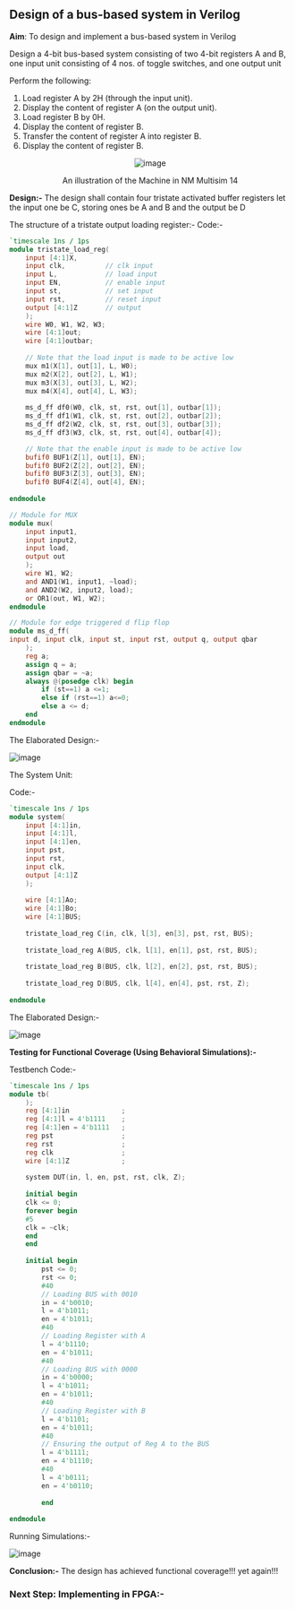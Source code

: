 
## Design of a bus-based system in Verilog

<b>Aim</b>: To design and implement a bus-based system in Verilog

Design a 4-bit bus-based system consisting of two 4-bit registers A and B, one input unit consisting of 4 nos. of toggle switches, and one output unit

Perform the following:
1) Load register A by 2H (through the input unit).
2) Display the content of register A (on the output unit).
3) Load register B by 0H.
4) Display the content of register B.
5) Transfer the content of register A into register B.
6) Display the content of register B.

<div align="center">

![image](https://github.com/aryapandit200408/system_design_in_verilog/assets/115896451/e6cc4b1e-93ac-400c-97d4-b31a1fd2dba6)

An illustration of the Machine in NM Multisim 14
</div>

<b>Design:-</b>
The design shall contain four tristate activated buffer registers let the input one be C, storing ones be A and B and the output be D

The structure of a tristate output loading register:-
Code:-
```verilog
`timescale 1ns / 1ps
module tristate_load_reg(
    input [4:1]X,
    input clk,          // clk input             
    input L,            // load input
    input EN,           // enable input
    input st,           // set input
    input rst,          // reset input
    output [4:1]Z       // output
    );
    wire W0, W1, W2, W3;
    wire [4:1]out;    
    wire [4:1]outbar;
    
    // Note that the load input is made to be active low
  	mux m1(X[1], out[1], L, W0);  
  	mux m2(X[2], out[2], L, W1);
  	mux m3(X[3], out[3], L, W2);
  	mux m4(X[4], out[4], L, W3);
        
    ms_d_ff df0(W0, clk, st, rst, out[1], outbar[1]);
    ms_d_ff df1(W1, clk, st, rst, out[2], outbar[2]);
    ms_d_ff df2(W2, clk, st, rst, out[3], outbar[3]);
    ms_d_ff df3(W3, clk, st, rst, out[4], outbar[4]);

    // Note that the enable input is made to be active low
    bufif0 BUF1(Z[1], out[1], EN);
    bufif0 BUF2(Z[2], out[2], EN);
    bufif0 BUF3(Z[3], out[3], EN);
    bufif0 BUF4(Z[4], out[4], EN);
    
endmodule

// Module for MUX
module mux( 
    input input1,
    input input2,
    input load,
    output out
    );
    wire W1, W2;
    and AND1(W1, input1, ~load);
    and AND2(W2, input2, load);
    or OR1(out, W1, W2);
endmodule

// Module for edge triggered d flip flop
module ms_d_ff(
input d, input clk, input st, input rst, output q, output qbar
    );
    reg a;
    assign q = a;
    assign qbar = ~a;
    always @(posedge clk) begin
        if (st==1) a <=1;
        else if (rst==1) a<=0;
        else a <= d; 
    end
endmodule
```

The Elaborated Design:-

![image](https://github.com/aryapandit200408/system_design_in_verilog/assets/115896451/fb141558-a24e-40e7-98b9-cedf9654f482)



The System Unit:

Code:-
```verilog
`timescale 1ns / 1ps
module system(
    input [4:1]in,
    input [4:1]l,
    input [4:1]en,
    input pst,
    input rst,
    input clk,
    output [4:1]Z
    );
    
    wire [4:1]Ao;
    wire [4:1]Bo;
    wire [4:1]BUS;
    
    tristate_load_reg C(in, clk, l[3], en[3], pst, rst, BUS);
    
    tristate_load_reg A(BUS, clk, l[1], en[1], pst, rst, BUS);
    
    tristate_load_reg B(BUS, clk, l[2], en[2], pst, rst, BUS);
    
    tristate_load_reg D(BUS, clk, l[4], en[4], pst, rst, Z);
    
endmodule
```
The Elaborated Design:-

![image](https://github.com/aryapandit200408/system_design_in_verilog/assets/115896451/8c57d60c-b936-428d-b93b-9043a3683783)



<b>Testing for Functional Coverage (Using Behavioral Simulations):-</b>

Testbench Code:-

```verilog
`timescale 1ns / 1ps
module tb(
    );
    reg [4:1]in             ;
    reg [4:1]l = 4'b1111    ;
    reg [4:1]en = 4'b1111   ;
    reg pst                 ;
    reg rst                 ;
    reg clk                 ;
    wire [4:1]Z             ;
    
    system DUT(in, l, en, pst, rst, clk, Z);
    
    initial begin
    clk <= 0; 
    forever begin 
    #5
    clk = ~clk;
    end
    end
    
    initial begin
        pst <= 0;
        rst <= 0;
        #40
        // Loading BUS with 0010
        in = 4'b0010;
        l = 4'b1011;
        en = 4'b1011;
        #40
        // Loading Register with A
        l = 4'b1110;
        en = 4'b1011;
        #40
        // Loading BUS with 0000
        in = 4'b0000;
        l = 4'b1011;
        en = 4'b1011;
        #40
        // Loading Register with B
        l = 4'b1101;
        en = 4'b1011;
        #40
        // Ensuring the output of Reg A to the BUS
        l = 4'b1111;
        en = 4'b1110;
        #40
        l = 4'b0111;
        en = 4'b0110;
        
        end
        
endmodule

```

Running Simulations:-

![image](https://github.com/aryapandit200408/system_design_in_verilog/assets/115896451/ddee1666-c415-4277-8854-a6466cb47883)



<b>Conclusion:-</b> The design has achieved functional coverage!!! yet again!!!

### Next Step: Implementing in FPGA:-
